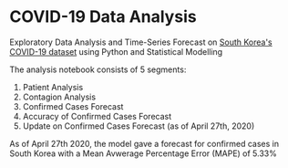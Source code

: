 # COVID-19 Data Analysis

Exploratory Data Analysis and Time-Series Forecast on [South Korea's COVID-19 dataset](https://www.kaggle.com/kimjihoo/coronavirusdataset) using Python and Statistical Modelling

The analysis notebook consists of 5 segments:

1. Patient Analysis
2. Contagion Analysis
3. Confirmed Cases Forecast
4. Accuracy of Confirmed Cases Forecast
5. Update on Confirmed Cases Forecast (as of April 27th, 2020)

As of April 27th 2020, the model gave a forecast for confirmed cases in South Korea with a  Mean Avwerage Percentage Error (MAPE) of 5.33% 





